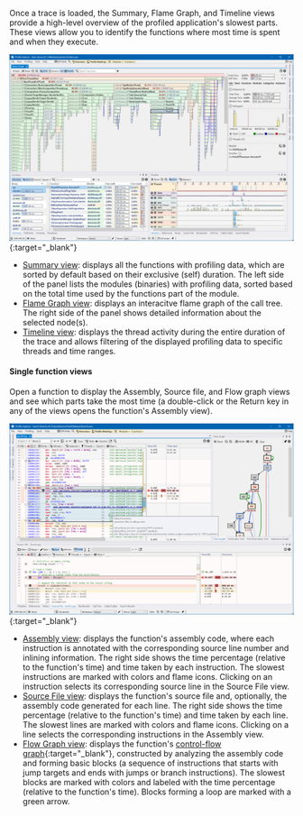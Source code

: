 Once a trace is loaded, the Summary, Flame Graph, and Timeline views provide a high-level overview of the profiled application's slowest parts. These views allow you to identify the functions where most time is spent and when they execute.

[![Profiling UI screenshot](img/profiling-ui_2335x1533.png)](img/profiling-ui_2335x1533.png){:target="_blank"}

- [Summary view](summary-panel.md): displays all the functions with profiling data, which are sorted by default based on their exclusive (self) duration. The left side of the panel lists the modules (binaries) with profiling data, sorted based on the total time used by the functions part of the module.
- [Flame Graph view](flame-graph-panel.md): displays an interacitve flame graph of the call tree. The right side of the panel shows detailed information about the selected node(s).
- [Timeline view](timeline-panel.md): displays the thread activity during the entire duration of the trace and allows filtering of the displayed profiling data to specific threads and time ranges.

#### Single function views

Open a function to display the Assembly, Source file, and Flow graph views and see which parts take the most time (a double-click or the Return key in any of the views opens the function's Assembly view).

[![Profiling UI screenshot](img/profiling-ui2_2199x1481.png)](img/profiling-ui2_2199x1481.png){:target="_blank"}

- [Assembly view](assembly-view.md): displays the function's assembly code, where each instruction is annotated with the corresponding source line number and inlining information. The right side shows the time percentage (relative to the function's time) and time taken by each instruction. The slowest instructions are marked with colors and flame icons. Clicking on an instruction selects its corresponding source line in the Source File view.
- [Source File view](source-panel.md): displays the function's source file and, optionally, the assembly code generated for each line. The right side shows the time percentage (relative to the function's time) and time taken by each line. The slowest lines are marked with colors and flame icons. Clicking on a line selects the corresponding instructions in the Assembly view.
- [Flow Graph view](source-panel.md): displays the function's [control-flow graph](https://en.wikipedia.org/wiki/Control-flow_graph){:target="_blank"}, constructed by analyzing the assembly code and forming basic blocks (a sequence of instructions that starts with jump targets and ends with jumps or branch instructions). The slowest blocks are marked with colors and labeled with the time percentage (relative to the function's time). Blocks forming a loop are marked with a green arrow.